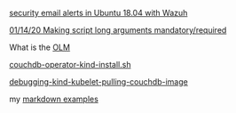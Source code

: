 
[security email alerts in Ubuntu 18.04 with Wazuh](/wazuh/email-alerts-basics.md)

[01/14/20 Making script long arguments mandatory/required](https://github.com/rrhg/rrhg.github.io/blob/master/helper-scripts/required-script-long-args-getopt.sh)

What is the [OLM](https://rrhg.github.io/olm)

[couchdb-operator-kind-install.sh](https://github.com/rrhg/rrhg.github.io/blob/master/couchdb-operator-kind-install.sh)

[debugging-kind-kubelet-pulling-couchdb-image](debugging-kind-kubelet-pulling-couchdb-image)

my [markdown examples](z-markdown-examples)
